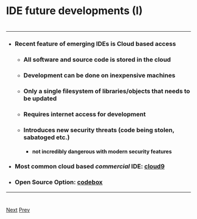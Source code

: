# IDE future developments (I)
# 
***
* ### Recent feature of emerging IDEs is Cloud based access
	* ### All software and source code is stored in the cloud 
	* ### Development can be done on inexpensive machines
	* ### Only a single filesystem of libraries/objects that needs to be updated

	* ### Requires internet access for development
	* ### Introduces new security threats (code being stolen, sabatoged etc.)
		* #### not incredibly dangerous with modern security features
* ### Most common cloud based _commercial_ IDE: [cloud9](https://c9.io)
* ### Open Source Option: [codebox](https://github.com/CodeboxIDE/codebox)
***
# 
[Next](https://github.com/AustinCerny/CSCI582_Presentation2_IDEs/blob/master/slide19.md)
[Prev](https://github.com/AustinCerny/CSCI582_Presentation2_IDEs/blob/master/slide17.md)
